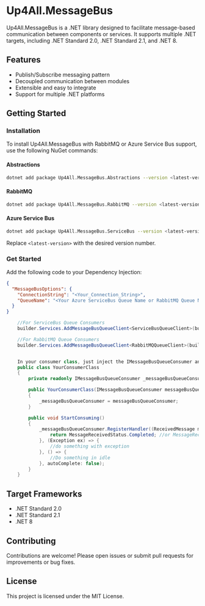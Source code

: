 # Up4All.MessageBus

Up4All.MessageBus is a .NET library designed to facilitate message-based communication between components or services. It supports multiple .NET targets, including .NET Standard 2.0, .NET Standard 2.1, and .NET 8.

## Features

- Publish/Subscribe messaging pattern
- Decoupled communication between modules
- Extensible and easy to integrate
- Support for multiple .NET platforms

## Getting Started

### Installation

To install Up4All.MessageBus with RabbitMQ or Azure Service Bus support, use the following NuGet commands:

#### Abstractions

```bash
dotnet add package Up4All.MessageBus.Abstractions --version <latest-version>
```

#### RabbitMQ

```bash
dotnet add package Up4All.MessageBus.RabbitMQ --version <latest-version>
```

#### Azure Service Bus

```bash
dotnet add package Up4All.MessageBus.ServiceBus --version <latest-version>
```

Replace `<latest-version>` with the desired version number.

### Get Started

Add the following code to your Dependency Injection:

````json
{
  "MessageBusOptions": {
	"ConnectionString": "<Your_Connection_String>",
	"QueueName": "<Your Azure ServiceBus Queue Name or RabbitMQ Queue Name>"
  }
}
````

````csharp
    //For ServiceBus Queue Consumers
	builder.Services.AddMessageBusQueueClient<ServiceBusQueueClient>(builder.Configuration);

	//For RabbitMQ Queue Consumers
	builder.Services.AddMessageBusQueueClient<RabbitMQQueueClient>(builder.Configuration);


	In your consumer class, just inject the IMessageBusQueueConsumer and register your handler like below:
	public class YourConsumerClass
	{
		private readonly IMessageBusQueueConsumer _messageBusQueueConsumer;

		public YourConsumerClass(IMessageBusQueueConsumer messageBusQueueConsumer)
		{
			_messageBusQueueConsumer = messageBusQueueConsumer;
		}

		public void StartConsuming()
		{
			_messageBusQueueConsumer.RegisterHandler((ReceivedMessage message) => {
				return MessageReceivedStatus.Completed; //or MessageReceivedStatus.Abandoned based on your logic
			}, (Exception ex) => { 
				//do something with exception 
			}, () => { 
				//Do something in idle 
			}, autoComplete: false);			
		}
	}
````

## Target Frameworks

- .NET Standard 2.0
- .NET Standard 2.1
- .NET 8

## Contributing

Contributions are welcome! Please open issues or submit pull requests for improvements or bug fixes.

## License

This project is licensed under the MIT License.